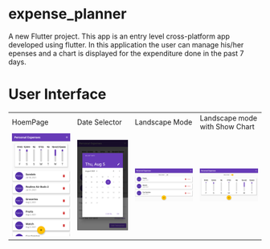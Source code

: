 # expense_planner
A new Flutter project.
This app is an entry level cross-platform app developed using flutter.
In this application the user can manage his/her epenses and a chart is displayed for the expenditure done in the past 7 days.

# User Interface
<table>
  <tr>
    <td>HoemPage</td>
    <td>Date Selector</td>
    <td>Landscape Mode</td>
    <td>Landscape mode with Show Chart</td>
  </tr>
  <tr>
    <td><img src="S1.png" width=300</td>
    <td><img src="S2.png" width=300></td>
    <td><img src="S3.png" width=300></td>
    <td><img src="S4.png" width=300></td>
  </tr>
 </table>
